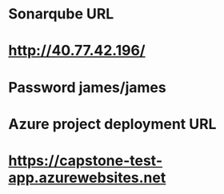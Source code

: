 # Sonarqube URL
# http://40.77.42.196/
# Password james/james

# Azure project deployment URL
# https://capstone-test-app.azurewebsites.net

#
